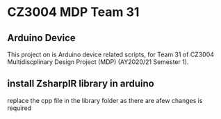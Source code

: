 # CZ3004 MDP Team 31

## Arduino Device
This project on is Arduino device related scripts, for Team 31 of CZ3004 Multidiscplinary Design Project (MDP) (AY2020/21 Semester 1).

## install ZsharpIR library in arduino
replace the cpp file in the library folder as there are afew changes is required
